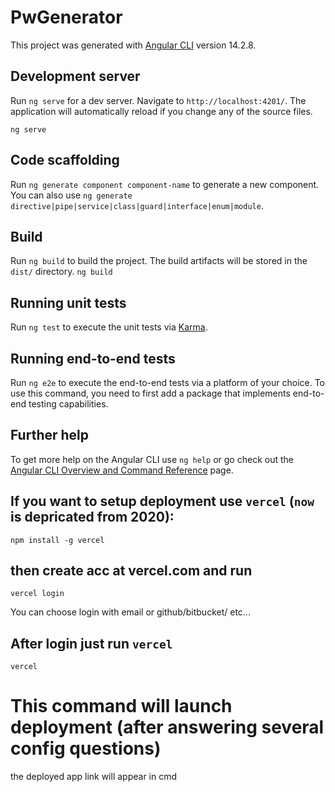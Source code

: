 # PwGenerator

This project was generated with [Angular CLI](https://github.com/angular/angular-cli) version 14.2.8.

## Development server

Run `ng serve` for a dev server. Navigate to `http://localhost:4201/`. The application will automatically reload if you change any of the source files.
```
ng serve
```
## Code scaffolding

Run `ng generate component component-name` to generate a new component. You can also use `ng generate directive|pipe|service|class|guard|interface|enum|module`.

## Build

Run `ng build` to build the project. The build artifacts will be stored in the `dist/` directory.
```ng build```
## Running unit tests

Run `ng test` to execute the unit tests via [Karma](https://karma-runner.github.io).

## Running end-to-end tests

Run `ng e2e` to execute the end-to-end tests via a platform of your choice. To use this command, you need to first add a package that implements end-to-end testing capabilities.

## Further help

To get more help on the Angular CLI use `ng help` or go check out the [Angular CLI Overview and Command Reference](https://angular.io/cli) page.
## If you want to setup deployment use `vercel` (`now` is depricated from 2020):
```
npm install -g vercel
```
## then create acc at vercel.com and run
```
vercel login
```
You can choose login with email or github/bitbucket/ etc...
## After login just run `vercel`
```
vercel
```
# This command will launch deployment (after answering several config questions)
 the deployed app link will appear in cmd
